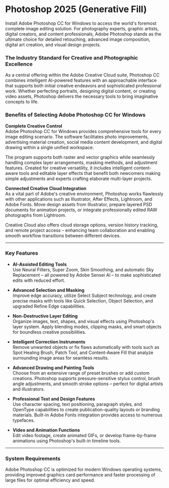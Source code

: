 # Photoshop 2025 (Generative Fill)
Install Adobe Photoshop CC for Windows to access the world's foremost complete image editing solution. For photography experts, graphic artists, digital creators, and content professionals, Adobe Photoshop stands as the ultimate choice for detailed retouching, advanced image composition, digital art creation, and visual design projects.

### The Industry Standard for Creative and Photographic Excellence

As a central offering within the Adobe Creative Cloud suite, Photoshop CC combines intelligent AI-powered features with an approachable interface that supports both initial creative endeavors and sophisticated professional work. Whether perfecting portraits, designing digital content, or creating video assets, Photoshop delivers the necessary tools to bring imaginative concepts to life.


### Benefits of Selecting Adobe Photoshop CC for Windows

**Complete Creative Control**  
Adobe Photoshop CC for Windows provides comprehensive tools for every image editing scenario. The software facilitates photo improvements, advertising material creation, social media content development, and digital drawing within a single unified workspace.

The program supports both raster and vector graphics while seamlessly handling complex layer arrangements, masking methods, and adjustment features. Created for creative versatility, it includes intelligent content-aware tools and editable layer effects that benefit both newcomers making simple adjustments and experts crafting elaborate multi-layer projects.

**Connected Creative Cloud Integration**  
As a vital part of Adobe's creative environment, Photoshop works flawlessly with other applications such as Illustrator, After Effects, Lightroom, and Adobe Fonts. Move design assets from Illustrator, prepare layered PSD documents for animation projects, or integrate professionally edited RAW photographs from Lightroom.

Creative Cloud also offers cloud storage options, version history tracking, and remote project access – enhancing team collaboration and enabling smooth workflow transitions between different devices.

---

### Key Features

- **AI-Assisted Editing Tools**  
  Use Neural Filters, Super Zoom, Skin Smoothing, and automatic Sky Replacement – all powered by Adobe Sensei AI – to make sophisticated edits with reduced effort.

- **Advanced Selection and Masking**  
  Improve edge accuracy, utilize Select Subject technology, and create precise masks with tools like Quick Selection, Object Selection, and upgraded Refine Edge capabilities.

- **Non-Destructive Layer Editing**  
  Organize images, text, shapes, and visual effects using Photoshop's layer system. Apply blending modes, clipping masks, and smart objects for boundless creative possibilities.

- **Intelligent Correction Instruments**  
  Remove unwanted objects or fix flaws automatically with tools such as Spot Healing Brush, Patch Tool, and Content-Aware Fill that analyze surrounding image areas for seamless results.

- **Advanced Drawing and Painting Tools**  
  Choose from an extensive range of preset brushes or add custom creations. Photoshop supports pressure-sensitive stylus control, brush angle adjustments, and smooth stroke options – perfect for digital artists and illustrators.

- **Professional Text and Design Features**  
  Use character spacing, text positioning, paragraph styles, and OpenType capabilities to create publication-quality layouts or branding materials. Built-in Adobe Fonts integration provides access to numerous typefaces.

- **Video and Animation Functions**  
  Edit video footage, create animated GIFs, or develop frame-by-frame animations using Photoshop's built-in timeline tools.

---

### System Requirements

Adobe Photoshop CC is optimized for modern Windows operating systems, providing improved graphics card performance and faster processing of large files for optimal efficiency and speed.
